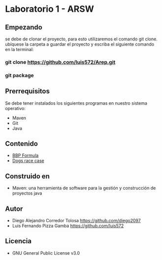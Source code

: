 # Laboratorio 1 - ARSW
## Empezando
se debe de clonar el proyecto, para esto utilizaremos el comando git clone. ubíquese la carpeta a guardar el proyecto y escriba el siguiente comando en la terminal:
 
 ### git clone https://github.com/luis572/Arep.git
 ### git package
## Prerrequisitos
Se debe tener instalados los siguientes programas en nuestro sistema operativo: 
- Maven 
- Git
- Java
## Contenido 
- [BBP Formula](https://github.com/diego2097/lab1-arsw/tree/master/BBP_formula)
- [Dogs race case](https://github.com/diego2097/lab1-arsw/tree/master/Dogs%20race%20case)

## Construido en
- Maven: una herramienta de software para la gestión y construcción de proyectos java

## Autor  
- Diego Alejandro Corredor Tolosa https://github.com/diego2097
- Luis Fernando Pizza Gamba https://github.com/luis572

## Licencia 
- GNU General Public License v3.0

